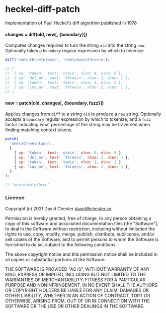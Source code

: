 # heckel-diff-patch

Implementation of Paul Heckel's diff algorithm published in 1978


#### changes = diff(old, new[, {boundary}])

Computes changes required to turn the string `old` into the string `new`.  Optionally takes a `boundary` regular expression by which to tokenize.

```javascript
diff('one\nthree\ntwo\n', 'one\ntwo\nthree\n');

// [
//  { op: 'token', text: 'one\n', nlno: 0, olno: 0 },
//  { op: 'del_mv', text: 'three\n', nlno: 2, olno: 1 },
//  { op: 'token', text: 'two\n', nlno: 1, olno: 2 },
//  { op: 'ins_mv', text: 'three\n', nlno: 2, olno: 1 },
// ]
```

#### new = patch(old, changes[, {boundary, fuzz}])

Applies changes from `diff` to a string `old` to produce a `new` string. Optionally accepts a `boundary` regular expression by which to tokenize, and a `fuzz` factor indicating what percentage of the string may be traversed when finding matching context tokens.

```javascript
patch(
  'one\nthree\ntwo\n',
  [
    { op: 'token', text: 'one\n', nlno: 0, olno: 0 },
    { op: 'del_mv', text: 'three\n', nlno: 2, olno: 1 },
    { op: 'token', text: 'two\n', nlno: 1, olno: 2 },
    { op: 'ins_mv', text: 'three\n', nlno: 2, olno: 1 },
  ]
);

// "one\ntwo\nthree"
```

### License

Copyright (c) 2021 David Chester <david@chester.cx>

Permission is hereby granted, free of charge, to any person obtaining a copy
of this software and associated documentation files (the "Software"), to deal
in the Software without restriction, including without limitation the rights
to use, copy, modify, merge, publish, distribute, sublicense, and/or sell
copies of the Software, and to permit persons to whom the Software is
furnished to do so, subject to the following conditions:

The above copyright notice and this permission notice shall be included in all
copies or substantial portions of the Software.

THE SOFTWARE IS PROVIDED "AS IS", WITHOUT WARRANTY OF ANY KIND, EXPRESS OR
IMPLIED, INCLUDING BUT NOT LIMITED TO THE WARRANTIES OF MERCHANTABILITY,
FITNESS FOR A PARTICULAR PURPOSE AND NONINFRINGEMENT. IN NO EVENT SHALL THE
AUTHORS OR COPYRIGHT HOLDERS BE LIABLE FOR ANY CLAIM, DAMAGES OR OTHER
LIABILITY, WHETHER IN AN ACTION OF CONTRACT, TORT OR OTHERWISE, ARISING FROM,
OUT OF OR IN CONNECTION WITH THE SOFTWARE OR THE USE OR OTHER DEALINGS IN THE
SOFTWARE.
